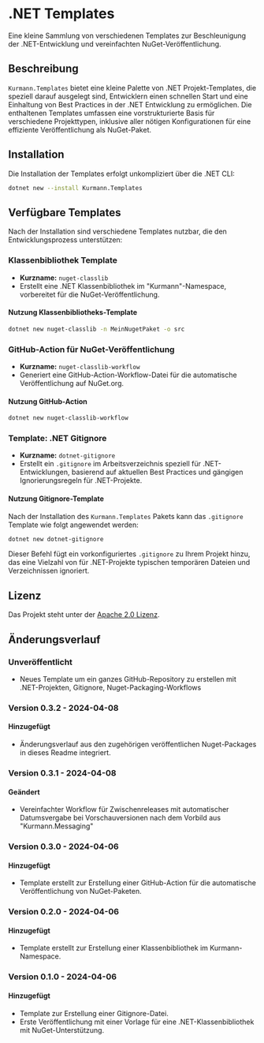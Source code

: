 # .NET Templates

Eine kleine Sammlung von verschiedenen Templates zur Beschleunigung der .NET-Entwicklung  und vereinfachten NuGet-Veröffentlichung.

## Beschreibung

`Kurmann.Templates` bietet eine kleine Palette von .NET Projekt-Templates, die speziell darauf ausgelegt sind, Entwicklern einen schnellen Start und eine Einhaltung von Best Practices in der .NET Entwicklung zu ermöglichen. Die enthaltenen Templates umfassen eine vorstrukturierte Basis für verschiedene Projekttypen, inklusive aller nötigen Konfigurationen für eine effiziente Veröffentlichung als NuGet-Paket.

## Installation

Die Installation der Templates erfolgt unkompliziert über die .NET CLI:

```bash
dotnet new --install Kurmann.Templates
```

## Verfügbare Templates

Nach der Installation sind verschiedene Templates nutzbar, die den Entwicklungsprozess unterstützen:

### Klassenbibliothek Template

- **Kurzname:** `nuget-classlib`
- Erstellt eine .NET Klassenbibliothek im "Kurmann"-Namespace, vorbereitet für die NuGet-Veröffentlichung.

#### Nutzung Klassenbibliotheks-Template

```bash
dotnet new nuget-classlib -n MeinNugetPaket -o src
```

### GitHub-Action für NuGet-Veröffentlichung

- **Kurzname:** `nuget-classlib-workflow`
- Generiert eine GitHub-Action-Workflow-Datei für die automatische Veröffentlichung auf NuGet.org.

#### Nutzung GitHub-Action

```bash
dotnet new nuget-classlib-workflow
```

### Template: .NET Gitignore

- **Kurzname:** `dotnet-gitignore`
- Erstellt ein `.gitignore` im Arbeitsverzeichnis speziell für .NET-Entwicklungen, basierend auf aktuellen Best Practices und gängigen Ignorierungsregeln für .NET-Projekte.

#### Nutzung Gitignore-Template

Nach der Installation des `Kurmann.Templates` Pakets kann das `.gitignore` Template wie folgt angewendet werden:

```bash
dotnet new dotnet-gitignore
```

Dieser Befehl fügt ein vorkonfiguriertes `.gitignore` zu Ihrem Projekt hinzu, das eine Vielzahl von für .NET-Projekte typischen temporären Dateien und Verzeichnissen ignoriert.

## Lizenz

Das Projekt steht unter der [Apache 2.0 Lizenz](LICENSE).

## Änderungsverlauf

### Unveröffentlicht

- Neues Template um ein ganzes GitHub-Repository zu erstellen mit .NET-Projekten, Gitignore, Nuget-Packaging-Workflows

### Version 0.3.2 - 2024-04-08

#### Hinzugefügt

- Änderungsverlauf aus den zugehörigen veröffentlichen Nuget-Packages in dieses Readme integriert.

### Version 0.3.1 - 2024-04-08

#### Geändert

- Vereinfachter Workflow für Zwischenreleases mit automatischer Datumsvergabe bei Vorschauversionen nach dem Vorbild aus "Kurmann.Messaging"

### Version 0.3.0 - 2024-04-06

#### Hinzugefügt

- Template erstellt zur Erstellung einer GitHub-Action für die automatische Veröffentlichung von NuGet-Paketen.

### Version 0.2.0 - 2024-04-06

#### Hinzugefügt

- Template erstellt zur Erstellung einer Klassenbibliothek im Kurmann-Namespace.

### Version 0.1.0 - 2024-04-06

#### Hinzugefügt

- Template zur Erstellung einer Gitignore-Datei.
- Erste Veröffentlichung mit einer Vorlage für eine .NET-Klassenbibliothek mit NuGet-Unterstützung.
